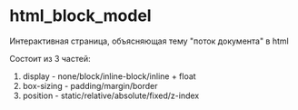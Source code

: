 # html_block_model
Интерактивная страница, объясняющая тему "поток документа" в html

Состоит из 3 частей:
1) display - none/block/inline-block/inline + float
2) box-sizing - padding/margin/border
3) position - static/relative/absolute/fixed/z-index
